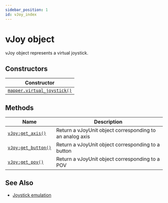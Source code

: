 ```yaml
---
sidebar_position: 1
id: vJoy_index
---
```


# vJoy object
vJoy object represents a virtual joystick.

## Constructors
|Constructor|
|---|
|[`mapper.virtual_joystick()`](/libs/mapper/mapper_virtual_joystick)

## Methods
|Name|Description|
|-|-|
|[```vJoy:get_axis()```](/libs/mapper/vJoy/vJoy-get_axis)|Return a vJoyUnit object corresponding to an analog axis|
|[```vJoy:get_button()```](/libs/mapper/vJoy/vJoy-get_button)|Return a vJoyUnit object corresponding to a button|
|[```vJoy:get_pov()```](/libs/mapper/vJoy/vJoy-get_pov)|Return a vJoyUnit object corresponding to a POV|

## See Also
- [Joystick emulation](/guide/input_emulation/#joystick-emulation)